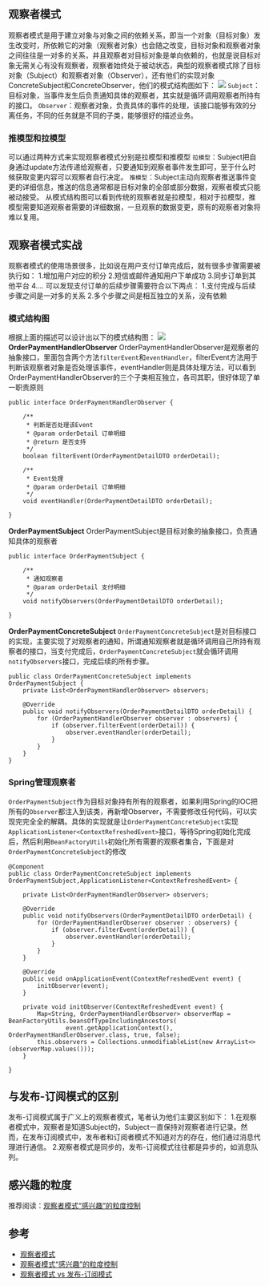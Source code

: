 
## 观察者模式
观察者模式是用于建立对象与对象之间的依赖关系，即当一个对象（目标对象）发生改变时，所依赖它的对象（观察者对象）也会随之改变，目标对象和观察者对象之间往往是一对多的关系，并且观察者对目标对象是单向依赖的，也就是说目标对象无需关心有没有观察者，观察者始终处于被动状态，典型的观察者模式除了目标对象（Subject）和观察者对象（Observer），还有他们的实现对象ConcreteSubject和ConcreteObserver，他们的模式结构图如下：
![](http://tc.ganzhiqiang.wang/ConcreteObserver.png?imageMogr2/thumbnail/!60p)
`Subject`：目标对象，当事件发生后负责通知具体的观察者，其实就是循环调用观察者所持有的接口。
`Observer`：观察者对象，负责具体的事件的处理，该接口能够有效的分离任务，不同的任务就是不同的子类，能够很好的描述业务。
### 推模型和拉模型
可以通过两种方式来实现观察者模式分别是拉模型和推模型
`拉模型`：Subject把自身通过update方法传递给观察者，只要通知到观察者事件发生即可，至于什么时候获取变更内容可以观察者自行决定。
`推模型`：Subject主动向观察者推送事件变更的详细信息，推送的信息通常都是目标对象的全部或部分数据，观察者模式只能被动接受。
从模式结构图可以看到传统的观察者就是拉模型，相对于拉模型，推模型需要知道观察者需要的详细数据，一旦观察的数据变更，原有的观察者对象将难以复用。    
## 观察者模式实战
观察者模式的使用场景很多，比如说在用户支付订单完成后，就有很多步骤需要被执行如：
1.增加用户对应的积分
2.短信或邮件通知用户下单成功
3.同步订单到其他平台
4....
可以发现支付订单的后续步骤需要符合以下两点：
1.支付完成与后续步骤之间是一对多的关系
2.多个步骤之间是相互独立的关系，没有依赖
### 模式结构图
根据上面的描述可以设计出以下的模式结构图：
![](http://tc.ganzhiqiang.wang/OrderPaymentHandlerObserver.png?imageMogr2/thumbnail/!70p)
**OrderPaymentHandlerObserver**
OrderPaymentHandlerObserver是观察者的抽象接口，里面包含两个方法`filterEvent`和`eventHandler`，filterEvent方法用于判断该观察者对象是否处理该事件，eventHandler则是具体处理方法，可以看到OrderPaymentHandlerObserver的三个子类相互独立，各司其职，很好体现了单一职责原则
```
public interface OrderPaymentHandlerObserver {

    /**
     * 判断是否处理该Event
     * @param orderDetail 订单明细
     * @return 是否支持
     */
    boolean filterEvent(OrderPaymentDetailDTO orderDetail);

    /**
     * Event处理
     * @param orderDetail 订单明细
     */
    void eventHandler(OrderPaymentDetailDTO orderDetail);

}
```
**OrderPaymentSubject**
OrderPaymentSubject是目标对象的抽象接口，负责通知具体的观察者
```
public interface OrderPaymentSubject {

    /**
     * 通知观察者
     * @param orderDetail 支付明细
     */
    void notifyObservers(OrderPaymentDetailDTO orderDetail);

}
```
**OrderPaymentConcreteSubject**
`OrderPaymentConcreteSubject`是对目标接口的实现，主要实现了对观察者的通知，所谓通知观察者就是循环调用自己所持有观察者的接口，当支付完成后，`OrderPaymentConcreteSubject`就会循环调用`notifyObservers`接口，完成后续的所有步骤。
```
public class OrderPaymentConcreteSubject implements OrderPaymentSubject {
    private List<OrderPaymentHandlerObserver> observers;

    @Override
    public void notifyObservers(OrderPaymentDetailDTO orderDetail) {
        for (OrderPaymentHandlerObserver observer : observers) {
            if (observer.filterEvent(orderDetail)) {
                observer.eventHandler(orderDetail);
            }
        }
    }
}
```
### Spring管理观察者
`OrderPaymentSubject`作为目标对象持有所有的观察者，如果利用Spring的IOC把所有的`Observer`都注入到该类，再新增Observer，不需要修改任何代码，可以实现完完全全的解耦。具体的实现就是让`OrderPaymentConcreteSubject`实现`ApplicationListener<ContextRefreshedEvent>`接口，等待Spring初始化完成后，然后利用`BeanFactoryUtils`初始化所有需要的观察者集合，下面是对`OrderPaymentConcreteSubject`的修改
```
@Component
public class OrderPaymentConcreteSubject implements OrderPaymentSubject,ApplicationListener<ContextRefreshedEvent> {

    private List<OrderPaymentHandlerObserver> observers;

    @Override
    public void notifyObservers(OrderPaymentDetailDTO orderDetail) {
        for (OrderPaymentHandlerObserver observer : observers) {
            if (observer.filterEvent(orderDetail)) {
                observer.eventHandler(orderDetail);
            }
        }
    }

    @Override
    public void onApplicationEvent(ContextRefreshedEvent event) {
        initObserver(event);
    }

    private void initObserver(ContextRefreshedEvent event) {
        Map<String, OrderPaymentHandlerObserver> observerMap = BeanFactoryUtils.beansOfTypeIncludingAncestors(
                event.getApplicationContext(), OrderPaymentHandlerObserver.class, true, false);
        this.observers = Collections.unmodifiableList(new ArrayList<>(observerMap.values()));
    }

}
```
## 与发布-订阅模式的区别
发布-订阅模式属于广义上的观察者模式，笔者认为他们主要区别如下：
1.在观察者模式中，观察者是知道Subject的，Subject一直保持对观察者进行记录。然而，在发布订阅模式中，发布者和订阅者模式不知道对方的存在，他们通过消息代理进行通信。
2.观察者模式是同步的，发布-订阅模式往往都是异步的，如消息队列。
## 感兴趣的粒度
推荐阅读：[观察者模式“感兴趣”的粒度控制](https://javatar.iteye.com/blog/38775)
## 参考
- [观察者模式](https://mrdear.cn/2018/04/20/experience/design_patterns--observer/)
- [观察者模式“感兴趣”的粒度控制](https://javatar.iteye.com/blog/38775)
- [观察者模式 vs 发布-订阅模式](https://juejin.im/post/5a14e9edf265da4312808d86)